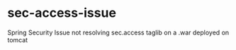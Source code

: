 # sec-access-issue
Spring Security Issue not resolving sec.access taglib on a .war deployed on tomcat
